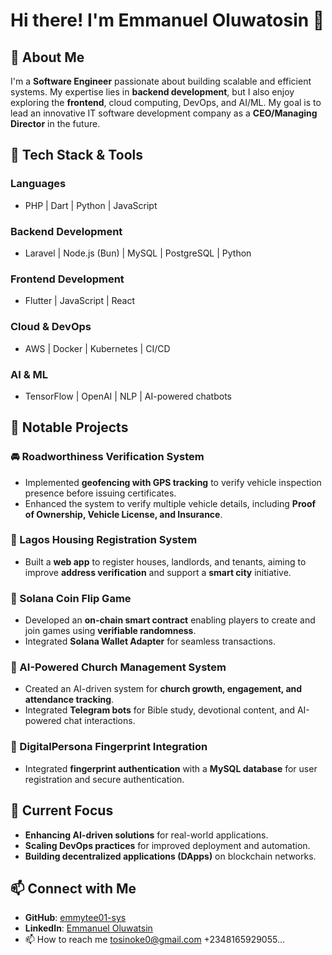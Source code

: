 # Hi there! I'm Emmanuel Oluwatosin 👋

## 🚀 About Me
I'm a **Software Engineer** passionate about building scalable and efficient systems. My expertise lies in **backend development**, but I also enjoy exploring the **frontend**, cloud computing, DevOps, and AI/ML. My goal is to lead an innovative IT software development company as a **CEO/Managing Director** in the future.

## 🔧 Tech Stack & Tools
### **Languages**
- PHP | Dart | Python | JavaScript

### **Backend Development**
- Laravel | Node.js (Bun) | MySQL | PostgreSQL | Python

### **Frontend Development**
- Flutter | JavaScript | React

### **Cloud & DevOps**
- AWS | Docker | Kubernetes | CI/CD

### **AI & ML**
- TensorFlow | OpenAI | NLP | AI-powered chatbots

## 📌 Notable Projects
### **🚘 Roadworthiness Verification System**
- Implemented **geofencing with GPS tracking** to verify vehicle inspection presence before issuing certificates.
- Enhanced the system to verify multiple vehicle details, including **Proof of Ownership, Vehicle License, and Insurance**.

### **🏡 Lagos Housing Registration System**
- Built a **web app** to register houses, landlords, and tenants, aiming to improve **address verification** and support a **smart city** initiative.

### **🎰 Solana Coin Flip Game**
- Developed an **on-chain smart contract** enabling players to create and join games using **verifiable randomness**.
- Integrated **Solana Wallet Adapter** for seamless transactions.

### **📖 AI-Powered Church Management System**
- Created an AI-driven system for **church growth, engagement, and attendance tracking**.
- Integrated **Telegram bots** for Bible study, devotional content, and AI-powered chat interactions.

### **🛂 DigitalPersona Fingerprint Integration**
- Integrated **fingerprint authentication** with a **MySQL database** for user registration and secure authentication.

## 🎯 Current Focus
- **Enhancing AI-driven solutions** for real-world applications.
- **Scaling DevOps practices** for improved deployment and automation.
- **Building decentralized applications (DApps)** on blockchain networks.

## 📫 Connect with Me
- **GitHub**: [emmytee01-sys](https://github.com/emmytee01-sys)
- **LinkedIn**: [Emmanuel Oluwatsin](https://linkedin.com/in/emmanuel-oluwatosin)
- 📫 How to reach me tosinoke0@gmail.com +2348165929055...

<!---
emmytee01-sys/emmytee01-sys is a ✨ special ✨ repository because its `README.md` (this file) appears on your GitHub profile.
You can click the Preview link to take a look at your changes.
--->
